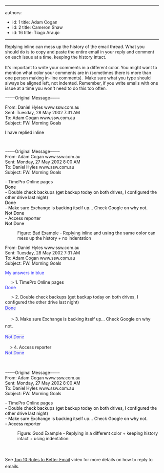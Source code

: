 

---
authors:
  - id: 1
    title: Adam Cogan
  - id: 2
    title: Cameron Shaw
  - id: 16
    title: Tiago Araujo
---




<span class='intro'> Replying inline can mess up the history of the email thread. What you should do is to&#160;copy and paste the entire email in your reply and comment on each issue at a time, keeping the history intact.<br><br>It's important to write your comments in a different color. You might want to mention what color your comments are in (sometimes there is more than one person making in-line comments).&#160; Make sure what you type should always be aligned left, not indented. Remember, if you write emails with one issue at a time you won't need to do this too often. <br> </span>

<span class="ms-rteCustom-GreyBox"> <p>-----Original Message-----</p>
   <p>From&#58; Daniel Hyles www.ssw.com.au<br>Sent&#58; Tuesday, 28 May 2002 7&#58;31 AM<br>To&#58; Adam Cogan www.ssw.com.au<br>Subject&#58; FW&#58; Morning Goals</p>
   <p>I have replied inline&#160;<br></p><p><br></p>
   <p>-----Original Message-----<br>From&#58; Adam Cogan www.ssw.com.au<br>Sent&#58; Monday, 27 May 2002 8&#58;00 AM<br>To&#58; Daniel Hyles www.ssw.com.au&#160;<br>Subject&#58; FW&#58; Morning Goals</p>
   <p>- TimePro Online pages<br><font style="color&#58;#000000;"><span class="RedText" style="color&#58;#000000;"><span style="color&#58;#000000;">Done</span></span><br style="color&#58;#000000;"><span style="color&#58;#000000;"> </span></font><span style="color&#58;#000000;">- Double check backups (get </span><span style="color&#58;#000000;">backup</span><span style="color&#58;#000000;"> today on both drives, I configured the other drive last night)</span><br style="color&#58;#000000;"><font style="color&#58;#000000;"><span class="RedText" style="color&#58;#000000;"><span style="color&#58;#000000;">Done</span></span><br style="color&#58;#000000;"><span style="color&#58;#000000;"> </span></font><span style="color&#58;#000000;">- Make sure Exchange is backing itself </span><span style="color&#58;#000000;">up...</span><span style="color&#58;#000000;"> Check Google on why not.</span><br style="color&#58;#000000;"><span class="RedText" style="color&#58;#000000;"><font style="color&#58;#000000;"><span style="color&#58;#000000;">Not Done</span></font></span><br style="color&#58;#000000;"><span style="color&#58;#000000;">- Access reporter</span><br style="color&#58;#000000;"><font color="#ff0000"><span class="RedText" style="color&#58;#000000;"><span style="color&#58;#000000;">Not Done</span></span> </font></p></span> <dd class="ssw15-rteElement-FigureBad"> Figure&#58;&#160;Bad Example - Replying inline and&#160;<span style="color&#58;#555555;font-size&#58;14.4px;font-weight&#58;bold;">using the same color</span> can mess up the history + no indentation&#160;<br></dd><span class="ms-rteCustom-GreyBox"><p></p><p>From&#58; Daniel Hyles www.ssw.com.au<br>Sent&#58; Tuesday, 28 May 2002 7&#58;31 AM<br>To&#58; Adam Cogan www.ssw.com.au<br>Subject&#58; FW&#58; Morning Goals<br></p><p><span style="color&#58;#3333ff;">My answers in blue</span><br></p><p>&#160; &#160; &#160;&gt; 1. TimePro Online pages<br><span style="color&#58;#3333ff;">Done</span><br></p><p>&#160; &#160; &#160;&gt; 2.&#160;Double check backups (get&#160;backup&#160;today on both drives, I configured the other drive last night)<br><span style="color&#58;#3333ff;line-height&#58;20.8px;background-color&#58;#f5f5f5;">Done</span><span style="line-height&#58;1.6;"><br></span></p><p><span style="line-height&#58;1.6;">&#160; &#160; &#160;&gt; 3. Make sure Exchange is backing itself&#160;up...&#160;Check Google on why not.</span><br></p><p><span style="color&#58;#3333ff;line-height&#58;20.8px;background-color&#58;#f5f5f5;">Not Done</span><br></p><p>&#160; &#160; &gt; 4.&#160;Access reporter<br><span style="color&#58;#3333ff;line-height&#58;20.8px;background-color&#58;#f5f5f5;">Not Done</span><br></p><p><br></p><p>-----Original Message-----<br>From&#58; Adam Cogan www.ssw.com.au<br>Sent&#58; Monday, 27 May 2002 8&#58;00 AM<br>To&#58; Daniel Hyles www.ssw.com.au&#160;<br>Subject&#58; FW&#58; Morning Goals</p><p>- TimePro Online pages<font style="color&#58;#000000;"><br></font><span style="color&#58;#000000;">- Double check backups (get&#160;</span><span style="color&#58;#000000;">backup</span><span style="color&#58;#000000;">&#160;today on both drives, I configured the other drive last night)</span><font style="color&#58;#000000;"><br></font><span style="color&#58;#000000;">- Make sure Exchange is backing itself&#160;</span>up...<span style="color&#58;#000000;">&#160;Check Google on why not.</span><br style="color&#58;#000000;"><span style="color&#58;#000000;">- Access reporter</span><br></p></span><dd class="ssw15-rteElement-FigureGood">Figure&#58;&#160;Good Example - Replying in a different color + keeping history intact + using indentation​<br></dd><p><span style="line-height&#58;1.6;"><br></span></p><p><span style="line-height&#58;1.6;">See</span><span style="line-height&#58;20px;">&#160;</span><a href="http&#58;//tv.ssw.com/4818/top-5-rules-better-email-ulysses-maclaren" style="line-height&#58;20px;">Top 10 Rules to Better Email</a><span style="line-height&#58;20px;"> video for more details on how to reply to emails.</span><br></p>


